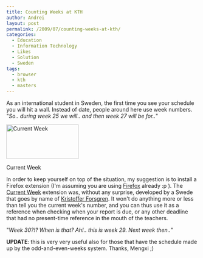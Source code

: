 ```yaml
---
title: Counting Weeks at KTH
author: Andrei
layout: post
permalink: /2009/07/counting-weeks-at-kth/
categories:
  - Education
  - Information Technology
  - Likes
  - Solution
  - Sweden
tags:
  - browser
  - kth
  - masters
---
```

As an international student in Sweden, the first time you see your schedule you will hit a wall. Instead of date, people around here use week numbers. "*So.. during week 25 we will.. and then week 27 will be for..*"

<div class="wp-caption alignright" style="width: 200px">
  <a href="http://www.gate303.net/2008/02/06/current-week/"><img title="Current Week" src="http://www.gate303.net/wp-content/uploads/2008/02/scr_currentweek.png" alt="Current Week" width="190" height="90" /></a><p class="wp-caption-text">
    Current Week
  </p>
</div>

In order to keep yourself on top of the situation, my suggestion is to install a Firefox extension (I'm assuming you are using [Firefox][1] already :p ). The [Current Week][2] extension was, without any surprise, developed by a Swede that goes by name of [Kristoffer Forsgren][3]. It won't do anything more or less than tell you the current week's number, and you can thus use it as a reference when checking when your report is due, or any other deadline that had no present-time reference in the mouth of the teachers.

"*Week 30?!? When is that? Ah!.. this is week 29. Next week then..*"

**UPDATE**: this is very very useful also for those that have the schedule made up by the odd-and-even-weeks system. Thanks, Mengxi ;)

 [1]: http://www.getfirefox.com
 [2]: http://www.gate303.net/2008/02/06/current-week/
 [3]: http://www.gate303.net/